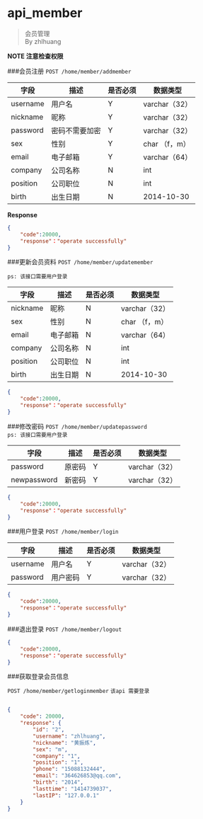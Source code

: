 api_member
===
> 会员管理  
> By zhlhuang

**NOTE 注意检查权限**

###会员注册
`POST /home/member/addmember`

字段  |描述 |  是否必须 |数据类型
------------ | -------------| -------------| -------------
username | 用户名     | Y|varchar（32）
nickname|  昵称      | Y|varchar（32）
password  | 密码不需要加密   | Y|varchar（32）
sex  | 性别 | Y|char （f，m）
email  | 电子邮箱  | Y|varchar（64）
company|公司名称|N|int
position|公司职位|N|int
birth|出生日期|N|2014-10-30


**Response**  

```json
{
    "code":20000,
    "response"："operate successfully"
}
```



###更新会员资料
`POST /home/member/updatemember`

`ps: 该接口需要用户登录`


字段  |描述 |  是否必须 |数据类型
------------ | -------------| -------------| -------------
nickname|  昵称      | N|varchar（32）
sex  | 性别 | N|char （f，m）
email  | 电子邮箱  | N|varchar（64）
company|公司名称|N|int
position|公司职位|N|int
birth|出生日期|N|2014-10-30

```json
{
    "code":20000,
    "response"："operate successfully"
}
```


###修改密码
`POST /home/member/updatepassword`  
`ps: 该接口需要用户登录`

字段  |描述 |  是否必须 |数据类型
------------ | -------------| -------------| -------------
password|原密码|Y|varchar（32）
newpassword|新密码|Y|varchar（32）

```json
{
    "code":20000,
    "response"："operate successfully"
}
```


###用户登录
`POST /home/member/login`  
  
字段  |描述 |  是否必须 |数据类型
------------ | -------------| -------------| -------------
username|用户名|Y|varchar（32）
password|用户密码|Y|varchar（32）



```json
{
    "code":20000,
    "response"："operate successfully"
}
```


###退出登录
`POST /home/member/logout`  

```json
{
    "code":20000,
    "response"："operate successfully"
}
```


###获取登录会员信息

`POST /home/member/getloginmember` 
`该api 需要登录`


```json

{
    "code": 20000,
    "response": {
        "id": "2",
        "username": "zhlhuang",
        "nickname": "黄振炼",
        "sex": "m",
        "company": "1",
        "position": "1",
        "phone": "15088132444",
        "email": "364626853@qq.com",
        "birth": "2014",
        "lasttime": "1414739037",
        "lastIP": "127.0.0.1"
    }
}
```





